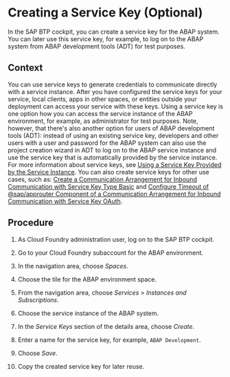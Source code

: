 <!-- loiobf701059725540098fba6b364433dc13 -->

# Creating a Service Key \(Optional\)

In the SAP BTP cockpit, you can create a service key for the ABAP system. You can later use this service key, for example, to log on to the ABAP system from ABAP development tools \(ADT\) for test purposes.



## Context

You can use service keys to generate credentials to communicate directly with a service instance. After you have configured the service keys for your service, local clients, apps in other spaces, or entities outside your deployment can access your service with these keys. Using a service key is one option how you can access the service instance of the ABAP environment, for example, as administrator for test purposes. Note, however, that there's also another option for users of ABAP development tools \(ADT\): instead of using an existing service key, developers and other users with a user and password for the ABAP system can also use the project creation wizard in ADT to log on to the ABAP service instance and use the service key that is automatically provided by the service instance. For more information about service keys, see [Using a Service Key Provided by the Service Instance](https://help.sap.com/viewer/5371047f1273405bb46725a417f95433/Cloud/en-US/b7983cfadaa840ddbb44b146fc9b2db0.html). You can also create service keys for other use cases, such as: [Create a Communication Arrangement for Inbound Communication with Service Key Type Basic](../30-development/create-a-communication-arrangement-for-inbound-communication-with-service-key-type-basic-1cc5a1d.md) and [Configure Timeout of @sap/approuter Component of a Communication Arrangement for Inbound Communication with Service Key OAuth](../30-development/configure-timeout-of-sap-approuter-component-of-a-communication-arrangement-for-inbound-c-48bcc77.md).



<a name="loiobf701059725540098fba6b364433dc13__steps_ztx_bpm_z2b"/>

## Procedure

1.  As Cloud Foundry administration user, log on to the SAP BTP cockpit.

2.  Go to your Cloud Foundry subaccount for the ABAP environment.

3.  In the navigation area, choose *Spaces*.

4.  Choose the tile for the ABAP environment space.

5.  From the navigation area, choose *Services* \> *Instances and Subscriptions*.

6.  Choose the service instance of the ABAP system.

7.  In the *Service Keys* section of the details area, choose *Create*.

8.  Enter a name for the service key, for example, `ABAP Development`.

9.  Choose *Save*.

10. Copy the created service key for later reuse.



